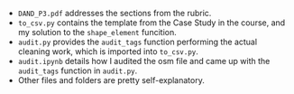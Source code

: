 - `DAND_P3.pdf` addresses the sections from the rubric.
- `to_csv.py` contains the template from the Case Study in the course, and my solution to the `shape_element` funcition. 
- `audit.py` provides the `audit_tags` function performing the actual cleaning work, which is imported into `to_csv.py`.
- `audit.ipynb` details how I audited the osm file and came up with the `audit_tags` function in `audit.py`.
- Other files and folders are pretty self-explanatory.


